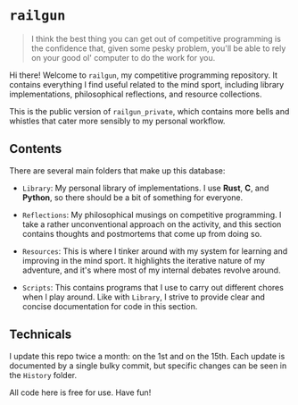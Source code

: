 # `railgun`

>
> I think the best thing you can get out of competitive programming is the confidence that, given some pesky problem, you'll be able to rely on your good ol' computer to do the work for you.
>

Hi there! Welcome to `railgun`, my competitive programming repository. It contains everything I find useful related to the mind sport, including library implementations, philosophical reflections, and resource collections.

This is the public version of `railgun_private`, which contains more bells and whistles that cater more sensibly to my personal workflow.

## Contents

There are several main folders that make up this database:

- `Library`: My personal library of implementations. I use __Rust__, __C__, and __Python__, so there should be a bit of something for everyone.

- `Reflections`: My philosophical musings on competitive programming. I take a rather unconventional approach on the activity, and this section contains thoughts and postmortems that come up from doing so.

- `Resources`: This is where I tinker around with my system for learning and improving in the mind sport. It highlights the iterative nature of my adventure, and it's where most of my internal debates revolve around.

- `Scripts`: This contains programs that I use to carry out different chores when I play around. Like with `Library`, I strive to provide clear and concise documentation for code in this section.

## Technicals

I update this repo twice a month: on the 1st and on the 15th. Each update is documented by a single bulky commit, but specific changes can be seen in the `History` folder.

All code here is free for use. Have fun!